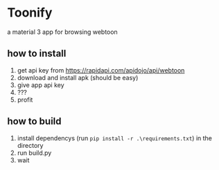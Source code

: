 # Toonify

a material 3 app for browsing webtoon

## how to install
1. get api key from https://rapidapi.com/apidojo/api/webtoon
2. download and install apk (should be easy)
3. give app api key
4. ???
5. profit

## how to build
1. install dependencys (run `pip install -r .\requirements.txt`) in the directory
2. run build.py
3. wait
